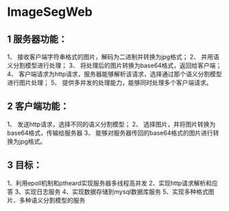 # ImageSegWeb

## 1 服务器功能：
1、	接收客户端字符串格式的图片，解码为二进制并转换为jpg格式；
2、	并用语义分割模型进行处理；
3、	将处理后的图片转换为base64格式，返回给客户端；
4、	客户端请求为http请求，服务器能够解析该请求，选择通过那个语义分割模型进行图片处理；
5、	提供多并发的处理能力，能够同时处理多个客户端请求。
## 2 客户端功能：
1、	发送http请求，选择不同的语义分割模型；
2、	选择图片，并将图片转换为base64格式，传输给服务器
3、	能够对服务器传回的base64格式的图片进行转换为jpg格式。
## 3 目标：
1、利用epoll机制和ptheard实现服务器多线程高并发
2、实现http请求解析和应答
3、实现日志服务
4、实现数据存储到mysql数据库服务
5、实现多种格式图片、多种语义分割模型的服务
